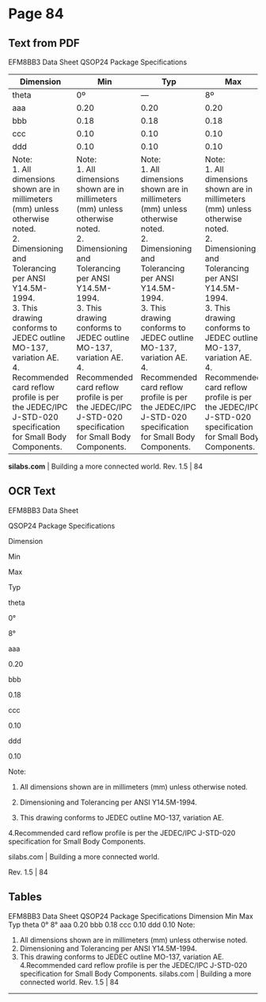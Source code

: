# Page 84

## Text from PDF

EFM8BB3 Data Sheet
QSOP24 Package Specifications

|Dimension|Min|Typ|Max|
|---|---|---|---|
|theta|0º|—|8º|
|aaa|0.20|0.20|0.20|
|bbb|0.18|0.18|0.18|
|ccc|0.10|0.10|0.10|
|ddd|0.10|0.10|0.10|
|Note:<br>1. All dimensions shown are in millimeters (mm) unless otherwise noted.<br>2. Dimensioning and Tolerancing per ANSI Y14.5M-1994.<br>3. This drawing conforms to JEDEC outline MO-137, variation AE.<br>4. Recommended card reflow profile is per the JEDEC/IPC J-STD-020 specification for Small Body Components.|Note:<br>1. All dimensions shown are in millimeters (mm) unless otherwise noted.<br>2. Dimensioning and Tolerancing per ANSI Y14.5M-1994.<br>3. This drawing conforms to JEDEC outline MO-137, variation AE.<br>4. Recommended card reflow profile is per the JEDEC/IPC J-STD-020 specification for Small Body Components.|Note:<br>1. All dimensions shown are in millimeters (mm) unless otherwise noted.<br>2. Dimensioning and Tolerancing per ANSI Y14.5M-1994.<br>3. This drawing conforms to JEDEC outline MO-137, variation AE.<br>4. Recommended card reflow profile is per the JEDEC/IPC J-STD-020 specification for Small Body Components.|Note:<br>1. All dimensions shown are in millimeters (mm) unless otherwise noted.<br>2. Dimensioning and Tolerancing per ANSI Y14.5M-1994.<br>3. This drawing conforms to JEDEC outline MO-137, variation AE.<br>4. Recommended card reflow profile is per the JEDEC/IPC J-STD-020 specification for Small Body Components.|



**silabs.com** | Building a more connected world. Rev. 1.5 | 84



## OCR Text

EFM8BB3 Data Sheet

QSOP24 Package Specifications

Dimension

Min

Max

Typ

theta

0°

8°

aaa

0.20

bbb

0.18

ccc

0.10

ddd

0.10

Note:

1. All dimensions shown are in millimeters (mm) unless otherwise noted.

2. Dimensioning and Tolerancing per ANSI Y14.5M-1994.

3. This drawing conforms to JEDEC outline MO-137, variation AE.

4.Recommended card reflow profile is per the JEDEC/IPC J-STD-020 specification for Small Body Components.

silabs.com | Building a more connected world.

Rev. 1.5 | 84

## Tables

EFM8BB3 Data Sheet
QSOP24 Package Specifications
Dimension Min Max Typ
theta 0° 8°
aaa 0.20
bbb 0.18
ccc 0.10
ddd 0.10
Note:
1. All dimensions shown are in millimeters (mm) unless otherwise noted.
2. Dimensioning and Tolerancing per ANSI Y14.5M-1994.
3. This drawing conforms to JEDEC outline MO-137, variation AE.
4.Recommended card reflow profile is per the JEDEC/IPC J-STD-020 specification for Small Body Components.
silabs.com | Building a more connected world. Rev. 1.5 | 84


---

